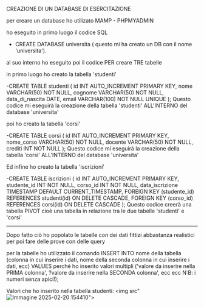 CREAZIONE DI UN DATABASE DI ESERCITAZIONE

per creare un database  ho utilizato MAMP - PHPMYADMIN

ho eseguito in primo luogo il codice SQL

- CREATE DATABASE universita ( questo mi ha creato un DB con il nome 'universita').

al suo interno ho eseguito poi il codice PER creare TRE tabelle

in primo luogo ho creato la tabella 'studenti' 

-CREATE TABLE studenti (
    id INT AUTO_INCREMENT PRIMARY KEY,
    nome VARCHAR(50) NOT NULL,
    cognome VARCHAR(50) NOT NULL,
    data_di_nascita DATE,
    email VARCHAR(100) NOT NULL UNIQUE
    );
Questo codice mi eseguirà la creazione della tabella 'studenti' ALL'INTERNO del database 'universita'

poi ho creato la tabella 'corsi'

-CREATE TABLE corsi (
    id INT AUTO_INCREMENT PRIMARY KEY,
    nome_corso VARCHAR(50) NOT NULL,
    docente VARCHAR(50) NOT NULL,
    crediti INT NOT NULL
);
Questo codice mi eseguirà la creazione della tabella 'corsi' ALL'INTERNO del database 'universita'

Ed infine ho creato la tabella 'iscrizioni'

-CREATE TABLE iscrizioni (
    id INT AUTO_INCREMENT PRIMARY KEY,
    studente_id INT NOT NULL,
    corso_id INT NOT NULL,
    data_iscrizione TIMESTAMP DEFAULT CURRENT_TIMESTAMP,
    FOREIGN KEY (studente_id) REFERENCES studenti(id) ON DELETE CASCADE,
    FOREIGN KEY (corso_id) REFERENCES corsi(id) ON DELETE CASCADE
);
Questo codice creerà una tabella PIVOT cioè una tabella in relazione tra le due tabelle 'studenti' e 'corsi'


-----------------------------------------------------------------------------------------------------------------------------------

Dopo fatto ciò ho popolato le tabelle con dei dati fittizi abbastanza realistici per poi fare delle prove con delle query

per la tabelle ho utilizzato il comando INSERT INTO nome della tabella (colonna in cui inserire i dati, nome della seconda colonna in cui inserire i dati, ecc)
                                        VALUES perché ho inserito valori multipli 
                                        ('valore da inserire nella PRIMA colonna', ?valore da inserire nella SECONDA colonna', ecc ecc N:B: i numeri senza apici!);

                                        
Valori che ho inserito nella tabella studenti:
<img src"![Immagine 2025-02-20 154410](https://github.com/user-attachments/assets/de9f3ae1-20e9-49d5-b541-b5c65fa07621)">

                                    
